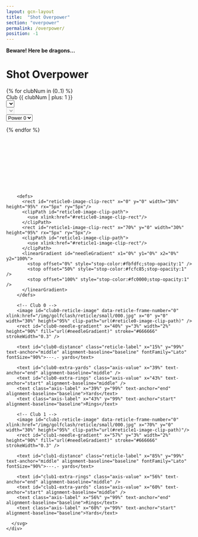 ```yaml
---
layout: gcn-layout
title:  "Shot Overpower"
section: "overpower"
permalink: /overpower/
position: -1
---
```


<div class="row">
  <div class="col-lg-8 col-lg-offset-2 col-md-10 col-md-offset-1 col-sm-12">
    <div class="alert alert-warning text-center" role="alert">
      <strong>
        Beware! Here be dragons...
      </strong>
    </div>
  </div>
</div>

<h1 class="gcn-page-header">Shot Overpower</h1>

<div class="row">
  {% for clubNum in (0..1) %}
    <div class="col-xs-6">
      <div class="panel panel-default">
        <div class="panel-heading">Club {{ clubNum | plus: 1 }}</div>
        <div class="panel-body">
          <form class="form-horizontal">
            <div class="form-group">
              <div class="col-xs-12">
                <select id="club{{ clubNum }}-select" class="form-control"></select>
              </div>
            </div>
            <div class="form-group">
              <div class="col-xs-12">
                <select id="club{{ clubNum }}-level-select" class="form-control" disabled></select>
              </div>
            </div>
            <div class="form-group">
              <div class="col-xs-12">
                <select id="club{{ clubNum }}-ball-power-select" class="form-control">
                   <option value="0">Power 0</option>
                   <option value="1">Power 1</option>
                   <option value="2">Power 2</option>
                   <option value="3">Power 3</option>
                   <option value="4">Power 4</option>
                   <option value="5">Power 5</option>
                </select>
              </div>
            </div>
          </form>
        </div>
      </div>
    </div>
  {% endfor %}
</div>

<div class="row">
  <div class="col-sm-12">
    <div class="op-visual-container">
      <svg id="club-op-plot" class="op-plot">

        <defs>
          <rect id="reticle0-image-clip-rect" x="0" y="0" width="30%" height="95%" rx="5px" ry="5px"/>
          <clipPath id="reticle0-image-clip-path">
            <use xlink:href="#reticle0-image-clip-rect"/>
          </clipPath>
          <rect id="reticle1-image-clip-rect" x="70%" y="0" width="30%" height="95%" rx="5px" ry="5px"/>
          <clipPath id="reticle1-image-clip-path">
            <use xlink:href="#reticle1-image-clip-rect"/>
          </clipPath>
          <linearGradient id="needleGradient" x1="0%" y1="0%" x2="0%" y2="100%">
            <stop offset="0%" style="stop-color:#fbfdfc;stop-opacity:1" />
            <stop offset="50%" style="stop-color:#fcfc85;stop-opacity:1" />
            <stop offset="100%" style="stop-color:#fc0000;stop-opacity:1" />
          </linearGradient>
        </defs>

        <!-- Club 0 -->
        <image id="club0-reticle-image" data-reticle-frame-number="0" xlink:href="/img/golfclash/reticle/small/000.jpg" x="0" y="0" width="30%" height="95%" clip-path="url(#reticle0-image-clip-path)" />
        <rect id="club0-needle-gradient" x="40%" y="3%" width="2%" height="90%" fill="url(#needleGradient)" stroke="#666666" strokeWidth="0.3" />

        <text id="club0-distance" class="reticle-label" x="15%" y="99%" text-anchor="middle" alignment-baseline="baseline" fontFamily="Lato" fontSize="90%">---.- yards</text>

        <text id="club0-extra-yards" class="axis-value" x="39%" text-anchor="end" alignment-baseline="middle" />
        <text id="club0-extra-rings" class="axis-value" x="43%" text-anchor="start" alignment-baseline="middle" />
        <text class="axis-label" x="39%" y="99%" text-anchor="end" alignment-baseline="baseline">Yards</text>
        <text class="axis-label" x="43%" y="99%" text-anchor="start" alignment-baseline="baseline">Rings</text>

        <!-- Club 1 -->
        <image id="club1-reticle-image" data-reticle-frame-number="0" xlink:href="/img/golfclash/reticle/small/000.jpg" x="70%" y="0" width="30%" height="95%" clip-path="url(#reticle1-image-clip-path)"/>
        <rect id="club1-needle-gradient" x="57%" y="3%" width="2%" height="90%" fill="url(#needleGradient)" stroke="#666666" strokeWidth="0.3" />

        <text id="club1-distance" class="reticle-label" x="85%" y="99%" text-anchor="middle" alignment-baseline="baseline" fontFamily="Lato" fontSize="90%">---.- yards</text>

        <text id="club1-extra-rings" class="axis-value" x="56%" text-anchor="end" alignment-baseline="middle" />
        <text id="club1-extra-yards" class="axis-value" x="60%" text-anchor="start" alignment-baseline="middle" />
        <text class="axis-label" x="56%" y="99%" text-anchor="end" alignment-baseline="baseline">Rings</text>
        <text class="axis-label" x="60%" y="99%" text-anchor="start" alignment-baseline="baseline">Yards</text>

      </svg>
    </div>
  </div>
</div>
